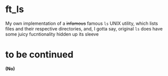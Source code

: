 # ft_ls

My own implementation of a ~~infamous~~ famous ```ls``` UNIX utility, which lists files and their respective directories,
and, I gotta say, original ```ls``` does have some juicy fucntionality hidden up its sleeve
# to be continued
**(No)**
